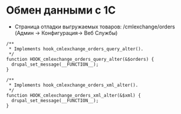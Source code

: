 # Обмен данными с 1С
 * Страница отладки выгружаемых товаров: /cmlexchange/orders (Админ -> Конфигурация-> Веб Службы)

```
/**
 * Implements hook_cmlexchange_orders_query_alter().
 */
function HOOK_cmlexchange_orders_query_alter(&$orders) {
  drupal_set_message(__FUNCTION__);
}

/**
 * Implements hook_cmlexchange_orders_xml_alter().
 */
function HOOK_cmlexchange_orders_xml_alter(&$xml) {
  drupal_set_message(__FUNCTION__);
}

```
